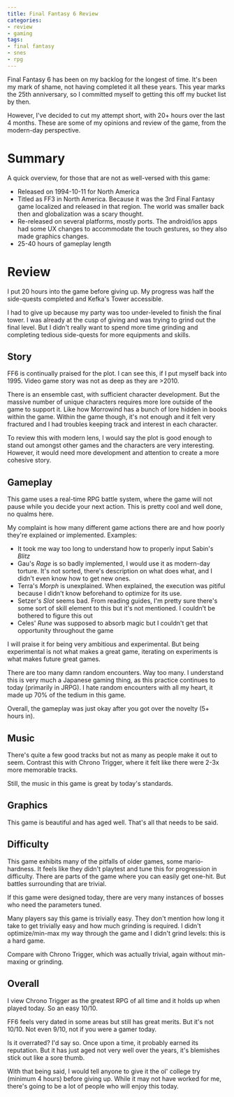 ```yaml
---
title: Final Fantasy 6 Review
categories:
- review
- gaming
tags:
- final fantasy
- snes
- rpg
---
```


Final Fantasy 6 has been on my backlog for the longest of time.
It's been my mark of shame, not having completed it all these years.
This year marks the 25th anniversary, so I committed myself to getting this off my bucket list by then.

However, I've decided to cut my attempt short, with 20+ hours over the last 4 months.
These are some of my opinions and review of the game, from the modern-day perspective.

# Summary

A quick overview, for those that are not as well-versed with this game:

- Released on 1994-10-11 for North America
- Titled as FF3 in North America.
    Because it was the 3rd Final Fantasy game localized and released in that region.
    The world was smaller back then and globalization was a scary thought.
- Re-released on several platforms, mostly ports.
    The android/ios apps had some UX changes to accommodate the touch gestures, so they also made graphics changes.
- 25-40 hours of gameplay length

# Review

I put 20 hours into the game before giving up.
My progress was half the side-quests completed and Kefka's Tower accessible.

I had to give up because my party was too under-leveled to finish the final tower.
I was already at the cusp of giving and was trying to grind out the final level.
But I didn't really want to spend more time grinding and completing tedious side-quests for more equipments and skills.

## Story

FF6 is continually praised for the plot.
I can see this, if I put myself back into 1995.
Video game story was not as deep as they are >2010.

There is an ensemble cast, with sufficient character development.
But the massive number of unique characters requires more lore outside of the game to support it.
Like how Morrowind has a bunch of lore hidden in books within the game.
Within the game though, it's not enough and it felt very fractured and I had troubles keeping track and interest in each
character.

To review this with modern lens, I would say the plot is good enough to stand out amongst other games and the characters
are very interesting.
However, it would need more development and attention to create a more cohesive story.

## Gameplay

This game uses a real-time RPG battle system, where the game will not pause while you decide your next action.
This is pretty cool and well done, no qualms here.

My complaint is how many different game actions there are and how poorly they're explained or implemented.
Examples:

- It took me way too long to understand how to properly input Sabin's *Blitz*
- Gau's *Rage* is so badly implemented, I would use it as modern-day torture.
    It's not sorted, there's description on what does what, and I didn't even know how to get new ones.
- Terra's *Morph* is unexplained.
    When explained, the execution was pitiful because I didn't know beforehand to optimize for its use.
- Setzer's *Slot* seems bad.
    From reading guides, I'm pretty sure there's some sort of skill element to this but it's not mentioned.
    I couldn't be bothered to figure this out
- Celes' *Rune* was supposed to absorb magic but I couldn't get that opportunity throughout the game

I will praise it for being very ambitious and experimental.
But being experimental is not what makes a great game, iterating on experiments is what makes future great games.

There are too many damn random encounters. Way too many.
I understand this is very much a Japanese gaming thing, as this practice continues to today (primarily in JRPG).
I hate random encounters with all my heart, it made up 70% of the tedium in this game.

Overall, the gameplay was just okay after you got over the novelty (5+ hours in).

## Music

There's quite a few good tracks but not as many as people make it out to seem.
Contrast this with Chrono Trigger, where it felt like there were 2-3x more memorable tracks.

Still, the music in this game is great by today's standards.

## Graphics

This game is beautiful and has aged well.
That's all that needs to be said.

## Difficulty

This game exhibits many of the pitfalls of older games, some mario-hardness.
It feels like they didn't playtest and tune this for progression in difficulty.
There are parts of the game where you can easily get one-hit.
But battles surrounding that are trivial.

If this game were designed today, there are very many instances of bosses who need the parameters tuned.

Many players say this game is trivially easy.
They don't mention how long it take to get trivially easy and how much grinding is required.
I didn't optimize/min-max my way through the game and I didn't grind levels: this is a hard game.

Compare with Chrono Trigger, which was actually trivial, again without min-maxing or grinding.

## Overall

I view Chrono Trigger as the greatest RPG of all time and it holds up when played today.
So an easy 10/10.

FF6 feels very dated in some areas but still has great merits.
But it's not 10/10. Not even 9/10, not if you were a gamer today.

Is it overrated? I'd say so. Once upon a time, it probably earned its reputation.
But it has just aged not very well over the years, it's blemishes stick out like a sore thumb.

With that being said, I would tell anyone to give it the ol' college try (minimum 4 hours) before giving up.
While it may not have worked for me, there's going to be a lot of people who will enjoy this today.
